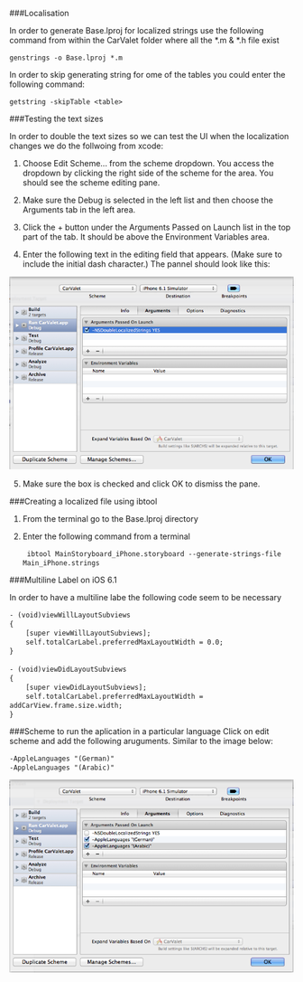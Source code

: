 <!-- Image resources -->
[image_double_localize_string]:images/double_localized_string.png "Dobule Localized String size"
[image_run_application_language]:images/run_application_language.png "Running Application in different languages"
###Localisation

In order to generate Base.lproj for localized strings use the following command from within the CarValet folder where all the *.m & *.h file exist


	genstrings -o Base.lproj *.m
	
In order to skip generating string for ome of the tables you could enter the following command:

	getstring -skipTable <table>
	
###Testing the text sizes

In order to double the text sizes so we can test the UI when the localization changes we do the follwoing from xcode:

1. Choose Edit Scheme... from the scheme dropdown. You access the dropdown by clicking the right side of the scheme for the area. You should see the scheme editing pane.
	
2. Make sure the Debug is selected in the left list and then choose the Arguments tab in the left area.

3. Click the + button under the Arguments Passed on Launch list in the top part of the tab. It should be above the Environment Variables area.

4. Enter the following text in the editing field that appears. (Make sure to include the initial dash character.) The pannel should look like this:

![Dobule Localized String size][image_double_localize_string]

5. Make sure the box is checked and click OK to dismiss the pane.

###Creating a localized file using ibtool

1. From the terminal go to the Base.lproj directory
2. Enter the following command from a terminal

		ibtool MainStoryboard_iPhone.storyboard --generate-strings-file Main_iPhone.strings


###Multiline Label on iOS 6.1

In order to have a multiline labe the following code seem to be necessary


	- (void)viewWillLayoutSubviews
	{
    	[super viewWillLayoutSubviews];
    	self.totalCarLabel.preferredMaxLayoutWidth = 0.0;
	}

	- (void)viewDidLayoutSubviews
	{
    	[super viewDidLayoutSubviews];
    	self.totalCarLabel.preferredMaxLayoutWidth = addCarView.frame.size.width;
    }

###Scheme to run the aplication in a particular language
Click on edit scheme and add the following aruguments. Similar to the image below:

	-AppleLanguages "(German)"
	-AppleLanguages "(Arabic)"
	
![image_run_application_language]
	
